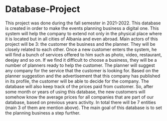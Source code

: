 # Database-Project

This project was done during the fall semester in 2021-2022.
This database is created in order to make the events planning business a digital one.
This system will help the company to extend not only in the physical place where it is located but in all cities of Albania and even abroad.
 Main actors of this project will be 3: the customer the business and the planner. They will be closely related to each other. Once a new customer enters the system, he will find a bunch of services offered to him such as photo, video, restaurant, deejay and so on. If we find it difficult to choose a business, they will be a number of planners ready to help the customer. The planner will suggest any company for the service that the customer is looking for. Based on the planner suggestion and the advertisement that this company has published in its profile, the customer will be able to decide for the company.
The database will also keep track of the prices paid from customer. So, after some month or years of using this database, the new customers will somehow know the average prices for all companies that are part of our database, based on previous years activity. 
In total there will be 7 entities (main 3 of them are mention above). 
The main goal of this database is to set the planning business a step further.
